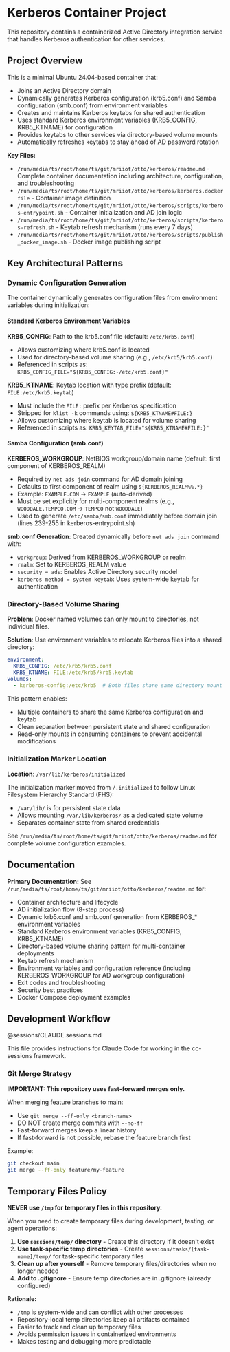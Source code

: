 # Kerberos Container Project

This repository contains a containerized Active Directory integration service that handles Kerberos authentication for other services.

## Project Overview

This is a minimal Ubuntu 24.04-based container that:
- Joins an Active Directory domain
- Dynamically generates Kerberos configuration (krb5.conf) and Samba configuration (smb.conf) from environment variables
- Creates and maintains Kerberos keytabs for shared authentication
- Uses standard Kerberos environment variables (KRB5_CONFIG, KRB5_KTNAME) for configuration
- Provides keytabs to other services via directory-based volume mounts
- Automatically refreshes keytabs to stay ahead of AD password rotation

**Key Files:**
- `/run/media/ts/root/home/ts/git/mriiot/otto/kerberos/readme.md` - Complete container documentation including architecture, configuration, and troubleshooting
- `/run/media/ts/root/home/ts/git/mriiot/otto/kerberos/kerberos.dockerfile` - Container image definition
- `/run/media/ts/root/home/ts/git/mriiot/otto/kerberos/scripts/kerberos-entrypoint.sh` - Container initialization and AD join logic
- `/run/media/ts/root/home/ts/git/mriiot/otto/kerberos/scripts/kerberos-refresh.sh` - Keytab refresh mechanism (runs every 7 days)
- `/run/media/ts/root/home/ts/git/mriiot/otto/kerberos/scripts/publish_docker_image.sh` - Docker image publishing script

## Key Architectural Patterns

### Dynamic Configuration Generation

The container dynamically generates configuration files from environment variables during initialization:

#### Standard Kerberos Environment Variables

**KRB5_CONFIG**: Path to the krb5.conf file (default: `/etc/krb5.conf`)
- Allows customizing where krb5.conf is located
- Used for directory-based volume sharing (e.g., `/etc/krb5/krb5.conf`)
- Referenced in scripts as: `KRB5_CONFIG_FILE="${KRB5_CONFIG:-/etc/krb5.conf}"`

**KRB5_KTNAME**: Keytab location with type prefix (default: `FILE:/etc/krb5.keytab`)
- Must include the `FILE:` prefix per Kerberos specification
- Stripped for `klist -k` commands using: `${KRB5_KTNAME#FILE:}`
- Allows customizing where keytab is located for volume sharing
- Referenced in scripts as: `KRB5_KEYTAB_FILE="${KRB5_KTNAME#FILE:}"`

#### Samba Configuration (smb.conf)

**KERBEROS_WORKGROUP**: NetBIOS workgroup/domain name (default: first component of KERBEROS_REALM)
- Required by `net ads join` command for AD domain joining
- Defaults to first component of realm using `${KERBEROS_REALM%%.*}`
- Example: `EXAMPLE.COM` → `EXAMPLE` (auto-derived)
- Must be set explicitly for multi-component realms (e.g., `WOODDALE.TEMPCO.COM` → `TEMPCO` not `WOODDALE`)
- Used to generate `/etc/samba/smb.conf` immediately before domain join (lines 239-255 in kerberos-entrypoint.sh)

**smb.conf Generation**: Created dynamically before `net ads join` command with:
- `workgroup`: Derived from KERBEROS_WORKGROUP or realm
- `realm`: Set to KERBEROS_REALM value
- `security = ads`: Enables Active Directory security model
- `kerberos method = system keytab`: Uses system-wide keytab for authentication

### Directory-Based Volume Sharing

**Problem**: Docker named volumes can only mount to directories, not individual files.

**Solution**: Use environment variables to relocate Kerberos files into a shared directory:
```yaml
environment:
  KRB5_CONFIG: /etc/krb5/krb5.conf
  KRB5_KTNAME: FILE:/etc/krb5/krb5.keytab
volumes:
  - kerberos-config:/etc/krb5  # Both files share same directory mount
```

This pattern enables:
- Multiple containers to share the same Kerberos configuration and keytab
- Clean separation between persistent state and shared configuration
- Read-only mounts in consuming containers to prevent accidental modifications

### Initialization Marker Location

**Location**: `/var/lib/kerberos/initialized`

The initialization marker moved from `/.initialized` to follow Linux Filesystem Hierarchy Standard (FHS):
- `/var/lib/` is for persistent state data
- Allows mounting `/var/lib/kerberos/` as a dedicated state volume
- Separates container state from shared credentials

See `/run/media/ts/root/home/ts/git/mriiot/otto/kerberos/readme.md` for complete volume configuration examples.

## Documentation

**Primary Documentation:** See `/run/media/ts/root/home/ts/git/mriiot/otto/kerberos/readme.md` for:
- Container architecture and lifecycle
- AD initialization flow (8-step process)
- Dynamic krb5.conf and smb.conf generation from KERBEROS_* environment variables
- Standard Kerberos environment variables (KRB5_CONFIG, KRB5_KTNAME)
- Directory-based volume sharing pattern for multi-container deployments
- Keytab refresh mechanism
- Environment variables and configuration reference (including KERBEROS_WORKGROUP for AD workgroup configuration)
- Exit codes and troubleshooting
- Security best practices
- Docker Compose deployment examples

## Development Workflow

@sessions/CLAUDE.sessions.md

This file provides instructions for Claude Code for working in the cc-sessions framework.

### Git Merge Strategy

**IMPORTANT: This repository uses fast-forward merges only.**

When merging feature branches to main:
- Use `git merge --ff-only <branch-name>`
- DO NOT create merge commits with `--no-ff`
- Fast-forward merges keep a linear history
- If fast-forward is not possible, rebase the feature branch first

Example:
```bash
git checkout main
git merge --ff-only feature/my-feature
```

## Temporary Files Policy

**NEVER use `/tmp` for temporary files in this repository.**

When you need to create temporary files during development, testing, or agent operations:

1. **Use `sessions/temp/` directory** - Create this directory if it doesn't exist
2. **Use task-specific temp directories** - Create `sessions/tasks/[task-name]/temp/` for task-specific temporary files
3. **Clean up after yourself** - Remove temporary files/directories when no longer needed
4. **Add to .gitignore** - Ensure temp directories are in .gitignore (already configured)

**Rationale:**
- `/tmp` is system-wide and can conflict with other processes
- Repository-local temp directories keep all artifacts contained
- Easier to track and clean up temporary files
- Avoids permission issues in containerized environments
- Makes testing and debugging more predictable

